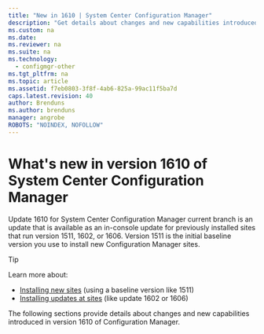 ```yaml
---
title: "New in 1610 | System Center Configuration Manager"
description: "Get details about changes and new capabilities introduced in version 1610 of System Center Configuration Manager."
ms.custom: na
ms.date:  
ms.reviewer: na
ms.suite: na
ms.technology:
  - configmgr-other
ms.tgt_pltfrm: na
ms.topic: article
ms.assetid: f7eb0803-3f8f-4ab6-825a-99ac11f5ba7d
caps.latest.revision: 40
author: Brendunsms.author: brendunsmanager: angrobe
ROBOTS: "NOINDEX, NOFOLLOW"
---
```

# What&#39;s new in version 1610 of System Center Configuration Manager
Update 1610 for System Center Configuration Manager current branch is an update that is available as an in-console update for previously installed sites that run version 1511, 1602, or 1606. Version 1511 is the initial baseline version you use to install new Configuration Manager sites.
> [!TIP]  
>  Learn more about:  
>   
>  -   [Installing new sites](https://technet.microsoft.com/library/mt590197.aspx) (using a baseline version like 1511)  
>  -   [Installing updates at sites](https://technet.microsoft.com/library/mt607046.aspx) (like update 1602 or 1606)  

The following sections provide details about changes and new capabilities introduced in version 1610 of Configuration Manager.  
